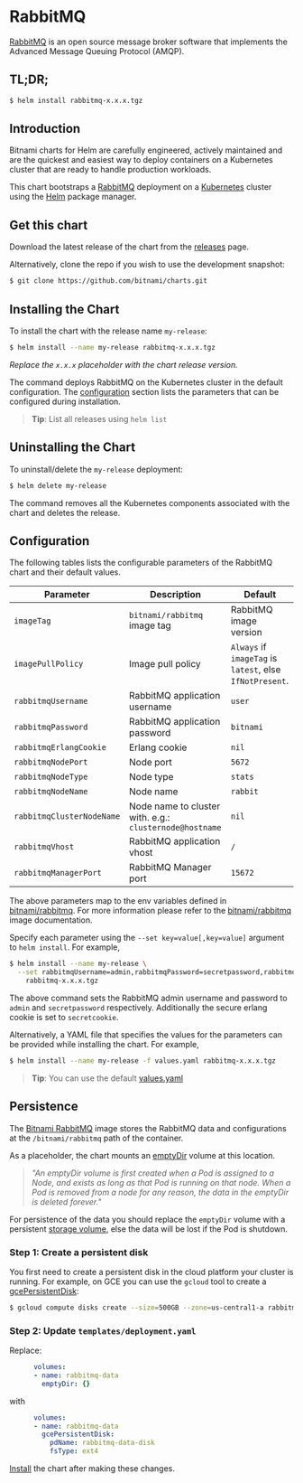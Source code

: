 # RabbitMQ

[RabbitMQ](https://www.rabbitmq.com/) is an open source message broker software that implements the Advanced Message Queuing Protocol (AMQP).

## TL;DR;

```bash
$ helm install rabbitmq-x.x.x.tgz
```

## Introduction

Bitnami charts for Helm are carefully engineered, actively maintained and are the quickest and easiest way to deploy containers on a Kubernetes cluster that are ready to handle production workloads.

This chart bootstraps a [RabbitMQ](https://github.com/bitnami/bitnami-docker-rabbitmq) deployment on a [Kubernetes](http://kubernetes.io) cluster using the [Helm](https://helm.sh) package manager.

## Get this chart

Download the latest release of the chart from the [releases](../../../releases) page.

Alternatively, clone the repo if you wish to use the development snapshot:

```bash
$ git clone https://github.com/bitnami/charts.git
```

## Installing the Chart

To install the chart with the release name `my-release`:

```bash
$ helm install --name my-release rabbitmq-x.x.x.tgz
```

*Replace the `x.x.x` placeholder with the chart release version.*

The command deploys RabbitMQ on the Kubernetes cluster in the default configuration. The [configuration](#configuration) section lists the parameters that can be configured during installation.

> **Tip**: List all releases using `helm list`

## Uninstalling the Chart

To uninstall/delete the `my-release` deployment:

```bash
$ helm delete my-release
```

The command removes all the Kubernetes components associated with the chart and deletes the release.

## Configuration

The following tables lists the configurable parameters of the RabbitMQ chart and their default values.

|         Parameter         |                       Description                       |                         Default                          |
|---------------------------|---------------------------------------------------------|----------------------------------------------------------|
| `imageTag`                | `bitnami/rabbitmq` image tag                            | RabbitMQ image version                                   |
| `imagePullPolicy`         | Image pull policy                                       | `Always` if `imageTag` is `latest`, else `IfNotPresent`. |
| `rabbitmqUsername`        | RabbitMQ application username                           | `user`                                                   |
| `rabbitmqPassword`        | RabbitMQ application password                           | `bitnami`                                                |
| `rabbitmqErlangCookie`    | Erlang cookie                                           | `nil`                                                    |
| `rabbitmqNodePort`        | Node port                                               | `5672`                                                   |
| `rabbitmqNodeType`        | Node type                                               | `stats`                                                  |
| `rabbitmqNodeName`        | Node name                                               | `rabbit`                                                 |
| `rabbitmqClusterNodeName` | Node name to cluster with. e.g.: `clusternode@hostname` | `nil`                                                    |
| `rabbitmqVhost`           | RabbitMQ application vhost                              | `/`                                                      |
| `rabbitmqManagerPort`     | RabbitMQ Manager port                                   | `15672`                                                  |

The above parameters map to the env variables defined in [bitnami/rabbitmq](http://github.com/bitnami/bitnami-docker-rabbitmq). For more information please refer to the [bitnami/rabbitmq](http://github.com/bitnami/bitnami-docker-rabbitmq) image documentation.

Specify each parameter using the `--set key=value[,key=value]` argument to `helm install`. For example,

```bash
$ helm install --name my-release \
  --set rabbitmqUsername=admin,rabbitmqPassword=secretpassword,rabbitmqErlangCookie=secretcookie \
    rabbitmq-x.x.x.tgz
```

The above command sets the RabbitMQ admin username and password to `admin` and `secretpassword` respectively. Additionally the secure erlang cookie is set to `secretcookie`.

Alternatively, a YAML file that specifies the values for the parameters can be provided while installing the chart. For example,

```bash
$ helm install --name my-release -f values.yaml rabbitmq-x.x.x.tgz
```

> **Tip**: You can use the default [values.yaml](values.yaml)

## Persistence

The [Bitnami RabbitMQ](https://github.com/bitnami/bitnami-docker-rabbitmq) image stores the RabbitMQ data and configurations at the `/bitnami/rabbitmq` path of the container.

As a placeholder, the chart mounts an [emptyDir](http://kubernetes.io/docs/user-guide/volumes/#emptydir) volume at this location.

> *"An emptyDir volume is first created when a Pod is assigned to a Node, and exists as long as that Pod is running on that node. When a Pod is removed from a node for any reason, the data in the emptyDir is deleted forever."*

For persistence of the data you should replace the `emptyDir` volume with a persistent [storage volume](http://kubernetes.io/docs/user-guide/volumes/), else the data will be lost if the Pod is shutdown.

### Step 1: Create a persistent disk

You first need to create a persistent disk in the cloud platform your cluster is running. For example, on GCE you can use the `gcloud` tool to create a [gcePersistentDisk](http://kubernetes.io/docs/user-guide/volumes/#gcepersistentdisk):

```bash
$ gcloud compute disks create --size=500GB --zone=us-central1-a rabbitmq-data-disk
```

### Step 2: Update `templates/deployment.yaml`

Replace:

```yaml
      volumes:
      - name: rabbitmq-data
        emptyDir: {}
```

with

```yaml
      volumes:
      - name: rabbitmq-data
        gcePersistentDisk:
          pdName: rabbitmq-data-disk
          fsType: ext4
```

[Install](#installing-the-chart) the chart after making these changes.
